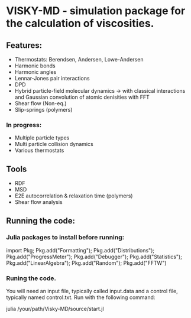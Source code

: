 # VISKY-MD -  simulation package for the calculation of viscosities.

## Features:

- Thermostats: Berendsen, Andersen, Lowe-Andersen
- Harmonic bonds
- Harmonic angles
- Lennar-Jones pair interactions
- DPD
- Hybrid particle-field molecular dynamics 
-> with classical interactions and Gaussian convolution of atomic denisities with FFT
- Shear flow (Non-eq.)
- Slip-springs (polymers)


### In progress:

- Multiple particle types
- Multi particle collision dynamics
- Various thermostats

## Tools

- RDF
- MSD
- E2E autocorrelation & relaxation time (polymers)
- Shear flow analysis

## Running the code:

### Julia packages to install before running:
import Pkg; Pkg.add("Formatting"); Pkg.add("Distributions"); Pkg.add("ProgressMeter"); Pkg.add("Debugger"); Pkg.add("Statistics"); Pkg.add("LinearAlgebra"); Pkg.add("Random"); Pkg.add("FFTW")

### Runing the code.
You will need an input file, typically called input.data and a control file, typically named control.txt. Run with the following command:

julia /your/path/Visky-MD/source/start.jl
